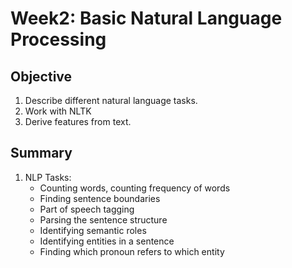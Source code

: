 # Week2: Basic Natural Language Processing

## Objective
1. Describe different natural language tasks.
2. Work with NLTK
3. Derive features from text.

## Summary 
1. NLP Tasks:
   + Counting words, counting frequency of words
   + Finding sentence boundaries
   + Part of speech tagging
   + Parsing the sentence structure
   + Identifying semantic roles
   + Identifying entities in a sentence
   + Finding which pronoun refers to which entity   
